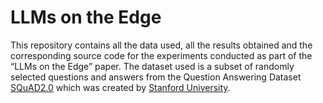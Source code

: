 # LLMs on the Edge

This repository contains all the data used, all the results obtained and the corresponding source code for the experiments conducted as part of the “LLMs on the Edge” paper. The dataset used is a subset of randomly selected 
questions and answers from the Question Answering Dataset [SQuAD2.0](https://rajpurkar.github.io/SQuAD-explorer/) which was created by [Stanford University](https://www.stanford.edu/).


